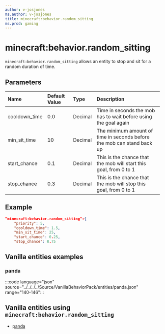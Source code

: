 ```yaml
---
author: v-josjones
ms.author: v-josjones
title: minecraft:behavior.random_sitting
ms.prod: gaming
---
```


# minecraft:behavior.random_sitting

`minecraft:behavior.random_sitting` allows an entity to stop and sit for a random duration of time.

## Parameters

|Name |Default Value  |Type  |Description  |
|:----------|:----------|:----------|:----------|
|cooldown_time| 0.0| Decimal| Time in seconds the mob has to wait before using the goal again |
|min_sit_time| 10| Decimal| The minimum amount of time in seconds before the mob can stand back up |
|start_chance| 0.1| Decimal| This is the chance that the mob will start this goal, from 0 to 1 |
|stop_chance| 0.3| Decimal|  This is the chance that the mob will stop this goal, from 0 to 1 |

## Example

```json
"minecraft:behavior.random_sitting":{
    "priority": 5,
    "cooldown_time": 1.5,
    "min_sit_time": 25,
    "start_chance": 0.25,
    "stop_chance": 0.75
```

## Vanilla entities examples

### panda

:::code language="json" source="../../../../Source/VanillaBehaviorPack/entities/panda.json" range="140-146":::

## Vanilla entities using `minecraft:behavior.random_sitting`

- [panda](../../../../Source/VanillaBehaviorPack_Snippets/entities/panda.md)
